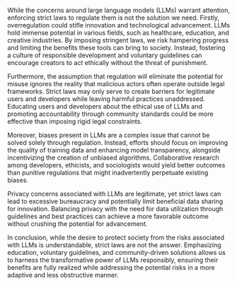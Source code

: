 While the concerns around large language models (LLMs) warrant attention, enforcing strict laws to regulate them is not the solution we need. Firstly, overregulation could stifle innovation and technological advancement. LLMs hold immense potential in various fields, such as healthcare, education, and creative industries. By imposing stringent laws, we risk hampering progress and limiting the benefits these tools can bring to society. Instead, fostering a culture of responsible development and voluntary guidelines can encourage creators to act ethically without the threat of punishment.

Furthermore, the assumption that regulation will eliminate the potential for misuse ignores the reality that malicious actors often operate outside legal frameworks. Strict laws may only serve to create barriers for legitimate users and developers while leaving harmful practices unaddressed. Educating users and developers about the ethical use of LLMs and promoting accountability through community standards could be more effective than imposing rigid legal constraints.

Moreover, biases present in LLMs are a complex issue that cannot be solved solely through regulation. Instead, efforts should focus on improving the quality of training data and enhancing model transparency, alongside incentivizing the creation of unbiased algorithms. Collaborative research among developers, ethicists, and sociologists would yield better outcomes than punitive regulations that might inadvertently perpetuate existing biases.

Privacy concerns associated with LLMs are legitimate, yet strict laws can lead to excessive bureaucracy and potentially limit beneficial data sharing for innovation. Balancing privacy with the need for data utilization through guidelines and best practices can achieve a more favorable outcome without crushing the potential for advancement.

In conclusion, while the desire to protect society from the risks associated with LLMs is understandable, strict laws are not the answer. Emphasizing education, voluntary guidelines, and community-driven solutions allows us to harness the transformative power of LLMs responsibly, ensuring their benefits are fully realized while addressing the potential risks in a more adaptive and less obstructive manner.